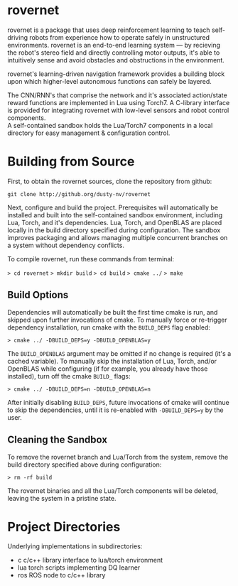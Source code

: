 # rovernet

rovernet is a package that uses deep reinforcement learning to teach self-driving robots from experience how to operate safely in unstructured environments.
rovernet is an end-to-end learning system — by recieving the robot's stereo field and directly controlling motor outputs, it's able to intuitively sense and avoid obstacles and obstructions in the environment.

rovernet's learning-driven navigation framework provides a building block upon which higher-level autonomous functions can safely be layered. 

The CNN/RNN's that comprise the network and it's associated action/state reward functions are implemented in Lua using Torch7.
A C-library interface is provided for integrating rovernet with low-level sensors and robot control components.  
A self-contained sandbox holds the Lua/Torch7 components in a local directory for easy management & configuration control.


# Building from Source

First, to obtain the rovernet sources, clone the repository from github:

`git clone http://github.org/dusty-nv/rovernet`

Next, configure and build the project.  Prerequisites will automatically be installed and built into the self-contained sandbox environment, including Lua, Torch, and it's dependencies.
Lua, Torch, and OpenBLAS are placed locally in the build directory specified during configuration.  The sandbox improves packaging and allows managing multiple concurrent branches on a system without dependency conflicts. 

To compile rovernet, run these commands from terminal:

`> cd rovernet`
`> mkdir build`
`> cd build`
`> cmake ../`
`> make`


## Build Options

Dependencies will automatically be built the first time cmake is run, and skipped upon further invocations of cmake.
To manually force or re-trigger dependency installation, run cmake with the `BUILD_DEPS` flag enabled:

`> cmake ../ -DBUILD_DEPS=y -DBUILD_OPENBLAS=y`

The `BUILD_OPENBLAS` argument may be omitted if no change is required (it's a cached variable).
To manually skip the installation of Lua, Torch, and/or OpenBLAS while configuring (if for example, you already have those installed), turn off the cmake `BUILD_` flags:

`> cmake ../ -DBUILD_DEPS=n -DBUILD_OPENBLAS=n`

After initially disabling `BUILD_DEPS`, future invocations of cmake will continue to skip the dependencies, until it is re-enabled with `-DBUILD_DEPS=y` by the user.

## Cleaning the Sandbox

To remove the rovernet branch and Lua/Torch from the system, remove the build directory specified above during configuration:

`> rm -rf build`

The rovernet binaries and all the Lua/Torch components will be deleted, leaving the system in a pristine state.


# Project Directories

Underlying implementations in subdirectories:

- c c/c++ library interface to lua/torch environment
- lua torch scripts implementing DQ learner
- ros ROS node to c/c++ library
